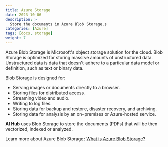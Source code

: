 ```yaml
---
title: Azure Storage
date: 2023-10-06
description: >
  Store the documents in Azure Blob Storage.s
categories: [Azure]
tags: [docs, storage]
weight: 7
---
```


Azure Blob Storage is Microsoft's object storage solution for the cloud. Blob Storage is optimized for storing massive amounts of unstructured data. Unstructured data is data that doesn't adhere to a particular data model or definition, such as text or binary data.

Blob Storage is designed for:

* Serving images or documents directly to a browser.
* Storing files for distributed access.
* Streaming video and audio.
* Writing to log files.
* Storing data for backup and restore, disaster recovery, and archiving.
* Storing data for analysis by an on-premises or Azure-hosted service.

**AI Hub** uses Blob Storage to store the documents (PDFs) that will be then vectorized, indexed or analyzed. 

Learn more about Azure Blob Storage: [What is Azure Blob Storage?](https://learn.microsoft.com/en-us/azure/storage/blobs/storage-blobs-overview)